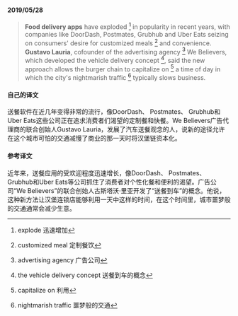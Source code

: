 #### 2019/05/28

> **Food delivery apps** have exploded [^1] in popularity in recent years, with companies like DoorDash, Postmates, Grubhub and Uber Eats seizing on consumers' desire for customized meals [^2] and convenience. **Gustavo Lauria**, cofounder of the advertising agency [^3] We Believers, which developed the vehicle delivery concept [^4], said the new approach allows the burger chain to capitalize on [^5] a time of day in which the city's nightmarish traffic [^6] typically slows business.



#### 自己的译文

送餐软件在近几年变得非常的流行，像DoorDash、 Postmates、 Grubhub和Uber Eats这些公司正在追求消费者们渴望的定制餐和快餐。We Believers广告代理商的联合创始人Gustavo Lauria，发展了汽车送餐观念的人，说新的途径允许在这个城市可怕的交通减慢了商业的那一天时将汉堡链资本化。



#### 参考译文

近年来，送餐应用的受欢迎程度迅速增长，像DoorDash、 Postmates、 Grubhub和Uber Eats等公司抓住了消费者对个性化餐和便利的渴望。广告公司“We Believers”的联合创始人古斯塔沃·里亚开发了“送餐到车”的概念。他说，这种新方法让汉堡连锁店能够利用一天中这样的时间，在这个时间里，城市噩梦般的交通通常会减少生意。



[^1]: explode 迅速增加
[^2]: customized meal 定制餐饮
[^3]: advertising agency 广告公司
[^4]: the vehicle delivery concept 送餐到车的概念
[^5]: capitalize on 利用
[^6]: nightmarish traffic 噩梦般的交通


